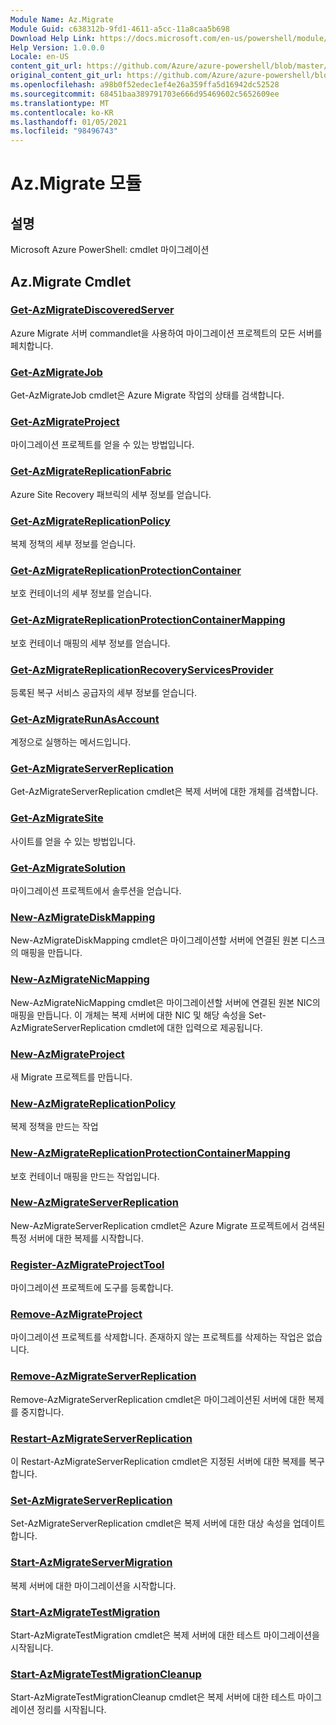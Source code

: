 ```yaml
---
Module Name: Az.Migrate
Module Guid: c638312b-9fd1-4611-a5cc-11a8caa5b698
Download Help Link: https://docs.microsoft.com/en-us/powershell/module/az.migrate
Help Version: 1.0.0.0
Locale: en-US
content_git_url: https://github.com/Azure/azure-powershell/blob/master/src/Migrate/help/Az.Migrate.md
original_content_git_url: https://github.com/Azure/azure-powershell/blob/master/src/Migrate/help/Az.Migrate.md
ms.openlocfilehash: a98b0f52edec1ef4e26a359ffa5d16942dc52528
ms.sourcegitcommit: 68451baa389791703e666d95469602c5652609ee
ms.translationtype: MT
ms.contentlocale: ko-KR
ms.lasthandoff: 01/05/2021
ms.locfileid: "98496743"
---
```

# Az.Migrate 모듈
## 설명
Microsoft Azure PowerShell: cmdlet 마이그레이션

## Az.Migrate Cmdlet
### [Get-AzMigrateDiscoveredServer](Get-AzMigrateDiscoveredServer.md)
Azure Migrate 서버 commandlet을 사용하여 마이그레이션 프로젝트의 모든 서버를 페치합니다.

### [Get-AzMigrateJob](Get-AzMigrateJob.md)
Get-AzMigrateJob cmdlet은 Azure Migrate 작업의 상태를 검색합니다.

### [Get-AzMigrateProject](Get-AzMigrateProject.md)
마이그레이션 프로젝트를 얻을 수 있는 방법입니다.

### [Get-AzMigrateReplicationFabric](Get-AzMigrateReplicationFabric.md)
Azure Site Recovery 패브릭의 세부 정보를 얻습니다.

### [Get-AzMigrateReplicationPolicy](Get-AzMigrateReplicationPolicy.md)
복제 정책의 세부 정보를 얻습니다.

### [Get-AzMigrateReplicationProtectionContainer](Get-AzMigrateReplicationProtectionContainer.md)
보호 컨테이너의 세부 정보를 얻습니다.

### [Get-AzMigrateReplicationProtectionContainerMapping](Get-AzMigrateReplicationProtectionContainerMapping.md)
보호 컨테이너 매핑의 세부 정보를 얻습니다.

### [Get-AzMigrateReplicationRecoveryServicesProvider](Get-AzMigrateReplicationRecoveryServicesProvider.md)
등록된 복구 서비스 공급자의 세부 정보를 얻습니다.

### [Get-AzMigrateRunAsAccount](Get-AzMigrateRunAsAccount.md)
계정으로 실행하는 메서드입니다.

### [Get-AzMigrateServerReplication](Get-AzMigrateServerReplication.md)
Get-AzMigrateServerReplication cmdlet은 복제 서버에 대한 개체를 검색합니다.

### [Get-AzMigrateSite](Get-AzMigrateSite.md)
사이트를 얻을 수 있는 방법입니다.

### [Get-AzMigrateSolution](Get-AzMigrateSolution.md)
마이그레이션 프로젝트에서 솔루션을 얻습니다.

### [New-AzMigrateDiskMapping](New-AzMigrateDiskMapping.md)
New-AzMigrateDiskMapping cmdlet은 마이그레이션할 서버에 연결된 원본 디스크의 매핑을 만듭니다.

### [New-AzMigrateNicMapping](New-AzMigrateNicMapping.md)
New-AzMigrateNicMapping cmdlet은 마이그레이션할 서버에 연결된 원본 NIC의 매핑을 만듭니다.
이 개체는 복제 서버에 대한 NIC 및 해당 속성을 Set-AzMigrateServerReplication cmdlet에 대한 입력으로 제공됩니다.

### [New-AzMigrateProject](New-AzMigrateProject.md)
새 Migrate 프로젝트를 만듭니다.

### [New-AzMigrateReplicationPolicy](New-AzMigrateReplicationPolicy.md)
복제 정책을 만드는 작업

### [New-AzMigrateReplicationProtectionContainerMapping](New-AzMigrateReplicationProtectionContainerMapping.md)
보호 컨테이너 매핑을 만드는 작업입니다.

### [New-AzMigrateServerReplication](New-AzMigrateServerReplication.md)
New-AzMigrateServerReplication cmdlet은 Azure Migrate 프로젝트에서 검색된 특정 서버에 대한 복제를 시작합니다.

### [Register-AzMigrateProjectTool](Register-AzMigrateProjectTool.md)
마이그레이션 프로젝트에 도구를 등록합니다.

### [Remove-AzMigrateProject](Remove-AzMigrateProject.md)
마이그레이션 프로젝트를 삭제합니다.
존재하지 않는 프로젝트를 삭제하는 작업은 없습니다.

### [Remove-AzMigrateServerReplication](Remove-AzMigrateServerReplication.md)
Remove-AzMigrateServerReplication cmdlet은 마이그레이션된 서버에 대한 복제를 중지합니다.

### [Restart-AzMigrateServerReplication](Restart-AzMigrateServerReplication.md)
이 Restart-AzMigrateServerReplication cmdlet은 지정된 서버에 대한 복제를 복구합니다.

### [Set-AzMigrateServerReplication](Set-AzMigrateServerReplication.md)
Set-AzMigrateServerReplication cmdlet은 복제 서버에 대한 대상 속성을 업데이트합니다.

### [Start-AzMigrateServerMigration](Start-AzMigrateServerMigration.md)
복제 서버에 대한 마이그레이션을 시작합니다.

### [Start-AzMigrateTestMigration](Start-AzMigrateTestMigration.md)
Start-AzMigrateTestMigration cmdlet은 복제 서버에 대한 테스트 마이그레이션을 시작됩니다.

### [Start-AzMigrateTestMigrationCleanup](Start-AzMigrateTestMigrationCleanup.md)
Start-AzMigrateTestMigrationCleanup cmdlet은 복제 서버에 대한 테스트 마이그레이션 정리를 시작됩니다.

